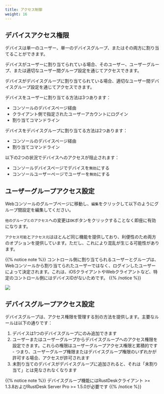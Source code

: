 ```yaml
---
title: アクセス制御
weight: 16
---
```


## デバイスアクセス権限

デバイスは単一のユーザー、単一のデバイスグループ、またはその両方に割り当てることができます。

デバイスがユーザーに割り当てられている場合、そのユーザー、ユーザーグループ、または適切なユーザー間グループ設定を通じてアクセスできます。

デバイスがデバイスグループに割り当てられている場合、適切なユーザー間デバイスグループ設定を通じてアクセスできます。

デバイスをユーザーに割り当てる方法は3つあります：
- コンソールのデバイスページ経由
- クライアント側で指定されたユーザーアカウントにログイン
- 割り当てコマンドライン

デバイスをデバイスグループに割り当てる方法は2つあります：
- コンソールのデバイスページ経由
- 割り当てコマンドライン

以下の2つの状況でデバイスへのアクセスが阻止されます：
- コンソールデバイスページでデバイスを`無効`にする
- コンソールユーザーページでユーザーを`無効`にする

## ユーザーグループアクセス設定

Webコンソールのグループページに移動し、`編集`をクリックして以下のようにグループ間設定を編集してください。

`他のグループとのアクセス`への変更は`OK`ボタンをクリックすることなく即座に有効になります。

`アクセス可能`と`アクセス元`はほとんど同じ機能を提供しており、利便性のため両方のオプションを提供しています。ただし、これにより混乱が生じる可能性があります。

{{% notice note %}}
コントロール側に割り当てられるユーザーとグループは、Webコンソールから割り当てられたユーザーではなく、ログインしたユーザーによって決定されます。これは、iOSクライアントやWebクライアントなど、特定のコントロール側にはデバイスIDがないためです。
{{% /notice %}}

![](/docs/en/self-host/rustdesk-server-pro/permissions/images/crossgrp.png)

## デバイスグループアクセス設定

デバイスグループは、アクセス権限を管理する別の方法を提供します。主要なルールは以下の通りです：

1. デバイスは1つのデバイスグループにのみ追加できます
2. ユーザーまたはユーザーグループからデバイスグループへのアクセス権限を設定できます。これらの権限はユーザーグループアクセス権限と累積的です - つまり、ユーザーグループ権限またはデバイスグループ権限のいずれかが許可する場合、アクセスが許可されます
3. 未割り当てのデバイスがデバイスグループに追加されると、それは「未割り当て」とは見なされなくなります

{{% notice note %}}
デバイスグループ機能にはRustDeskクライアント >= 1.3.8およびRustDesk Server Pro >= 1.5.0が必要です
{{% /notice %}}
